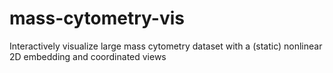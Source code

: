mass-cytometry-vis
==================
Interactively visualize large mass cytometry dataset with a (static) nonlinear 2D embedding and coordinated views
